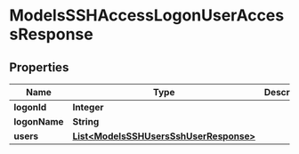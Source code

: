

# ModelsSSHAccessLogonUserAccessResponse


## Properties

| Name | Type | Description | Notes |
|------------ | ------------- | ------------- | -------------|
|**logonId** | **Integer** |  |  [optional] |
|**logonName** | **String** |  |  [optional] |
|**users** | [**List&lt;ModelsSSHUsersSshUserResponse&gt;**](ModelsSSHUsersSshUserResponse.md) |  |  [optional] |



